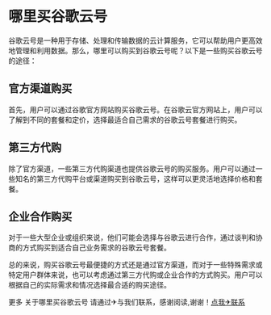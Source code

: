 # 哪里买谷歌云号

谷歌云号是一种用于存储、处理和传输数据的云计算服务，它可以帮助用户更高效地管理和利用数据。那么，哪里可以购买到谷歌云号呢？以下是一些购买谷歌云号的途径：

## 官方渠道购买

首先，用户可以通过谷歌官方网站购买谷歌云号。在谷歌云官方网站上，用户可以了解到不同的套餐和定价，选择最适合自己需求的谷歌云号套餐进行购买。

## 第三方代购

除了官方渠道，一些第三方代购渠道也提供谷歌云号的购买服务。用户可以通过一些知名的第三方代购平台或渠道购买到谷歌云号，这样可以更灵活地选择价格和套餐。

## 企业合作购买

对于一些大型企业或组织来说，他们可能会选择与谷歌云进行合作，通过谈判和协商的方式购买到适合自己业务需求的谷歌云号套餐。

总的来说，购买谷歌云号最便捷的方式还是通过官方渠道，而对于一些特殊需求或特定用户群体来说，也可以考虑通过第三方代购或企业合作的方式购买。用户可以根据自己的实际需求和情况选择最合适的购买途径。

更多 关于哪里买谷歌云号 请通过✈与我们联系，感谢阅读,谢谢！[点我✈联系](https://abc.k02.cc)